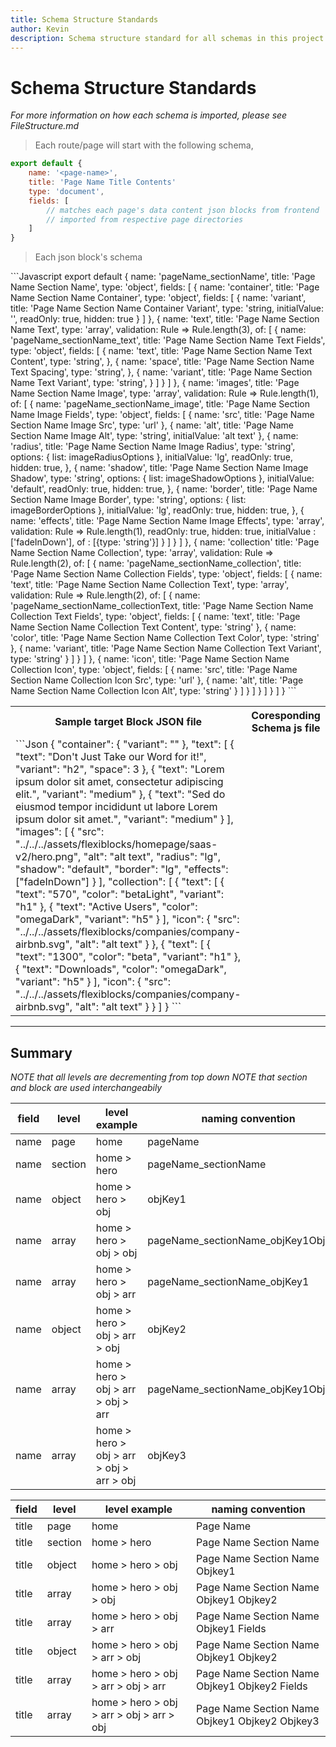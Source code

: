 ```yaml
---
title: Schema Structure Standards
author: Kevin
description: Schema structure standard for all schemas in this project
---
```


# Schema Structure Standards

*For more information on how each schema is imported, please see FileStructure.md*

> Each route/page will start with the following schema, 

```Javascript
export default {
    name: '<page-name>',
    title: 'Page Name Title Contents'
    type: 'document',
    fields: [
        // matches each page's data content json blocks from frontend
        // imported from respective page directories
    ]
}

```

> Each json block's schema  

<table>
    <tr>
        <th> Sample target Block JSON file </th>
        <th> Coresponding Schema js file </th>
    </tr>
    <tr>
        <td>
```Json
{
    "container": {
        "variant": ""
    },
    "text": [
        {
            "text": "Don't Just Take our Word for it!",
            "variant": "h2",
            "space": 3
        },
        {
            "text": "Lorem ipsum dolor sit amet, consectetur adipiscing elit.",
            "variant": "medium"
        },
        {
            "text": "Sed do eiusmod tempor incididunt ut labore Lorem ipsum dolor sit amet.",
            "variant": "medium"
        }
    ],
    "images": [
        {
        "src": "../../../assets/flexiblocks/homepage/saas-v2/hero.png",
        "alt": "alt text",
        "radius": "lg",
        "shadow": "default",
        "border": "lg",
        "effects": ["fadeInDown"]
        }
    ],
    "collection": [
        {
            "text": [
                {
                "text": "570",
                "color": "betaLight",
                "variant": "h1"
                },
                {
                "text": "Active Users",
                "color": "omegaDark",
                "variant": "h5"
                }
            ],
            "icon": {
                "src": "../../../assets/flexiblocks/companies/company-airbnb.svg",
                "alt": "alt text"
            }
        },
        {
            "text": [
                {
                    "text": "1300",
                    "color": "beta",
                    "variant": "h1"
                },
                {
                    "text": "Downloads",
                    "color": "omegaDark",
                    "variant": "h5"
                }
            ],
            "icon": {
                "src": "../../../assets/flexiblocks/companies/company-airbnb.svg",
                "alt": "alt text"
        }
        }
    ]
}
```
        </td>
```Javascript
export default {
    name: 'pageName_sectionName',
    title: 'Page Name Section Name',
    type: 'object',
    fields: [
        {
            name: 'container',
            title: 'Page Name Section Name Container',
            type: 'object',
            fields: [
                {
                    name: 'variant',
                    title: 'Page Name Section Name Container Variant',
                    type: 'string,
                    initialValue: '',
                    readOnly: true,
                    hidden: true
                }
            ]
        },
        {
            name: 'text',
            title: 'Page Name Section Name Text',
            type: 'array',
            validation: Rule => Rule.length(3),
            of: [
                {
                    name: 'pageName_sectionName_text',
                    title: 'Page Name Section Name Text Fields',
                    type: 'object',
                    fields: [
                        {
                            name: 'text',
                            title: 'Page Name Section Name Text Content',
                            type: 'string',
                        },
                        {
                            name: 'space',
                            title: 'Page Name Section Name Text Spacing',
                            type: 'string',
                        },
                        {
                            name: 'variant',
                            title: 'Page Name Section Name Text Variant',
                            type: 'string',
                        }
                    ]
                }
            ]
        },
        {
            name: 'images',
            title: 'Page Name Section Name Image',
            type: 'array',
            validation: Rule => Rule.length(1),
            of: [
                {
                    name: 'pageName_sectionName_image',
                    title: 'Page Name Section Name Image Fields',
                    type: 'object',
                    fields: [
                        {
                            name: 'src',
                            title: 'Page Name Section Name Image Src',
                            type: 'url'
                        },
                        {
                            name: 'alt',
                            title: 'Page Name Section Name Image Alt',
                            type: 'string',
                            initialValue: 'alt text'
                        },
                        {
                            name: 'radius',
                            title: 'Page Name Section Name Image Radius',
                            type: 'string',
                            options: {
                                list: imageRadiusOptions
                            },
                            initialValue: 'lg',
                            readOnly: true,
                            hidden: true,
                        },
                        {
                            name: 'shadow',
                            title: 'Page Name Section Name Image Shadow',
                            type: 'string',
                            options: {
                                list: imageShadowOptions
                            },
                            initialValue: 'default',
                            readOnly: true,
                            hidden: true,
                        },
                        {
                            name: 'border',
                            title: 'Page Name Section Name Image Border',
                            type: 'string',
                            options: {
                                list: imageBorderOptions
                            },
                            initialValue: 'lg',
                            readOnly: true,
                            hidden: true,
                        },
                        {
                            name: 'effects',
                            title: 'Page Name Section Name Image Effects',
                            type: 'array',
                            validation: Rule => Rule.length(1),
                            readOnly: true,
                            hidden: true,
                            initialValue : ['fadeInDown'],
                            of : [{type: 'string'}]
                        }
                    ]
                }
            ]
        },
        {
            name: 'collection'
            title: 'Page Name Section Name Collection',
            type: 'array',
            validation: Rule => Rule.length(2),
            of: [
                {
                    name: 'pageName_sectionName_collection',
                    title: 'Page Name Section Name Collection Fields',
                    type: 'object',
                    fields: [
                        {
                            name: 'text',
                            title: 'Page Name Section Name Collection Text',
                            type: 'array',
                            validation: Rule => Rule.length(2),
                            of: [
                                {
                                    name: 'pageName_sectionName_collectionText,
                                    title: 'Page Name Section Name Collection Text Fields',
                                    type: 'object',
                                    fields: [
                                        {
                                            name: 'text',
                                            title: 'Page Name Section Name Collection Text Content',
                                            type: 'string'
                                        },
                                        {
                                            name: 'color',
                                            title: 'Page Name Section Name Collection Text Color',
                                            type: 'string'
                                        },
                                        {
                                            name: 'variant',
                                            title: 'Page Name Section Name Collection Text Variant',
                                            type: 'string'
                                        }   
                                    ]
                                }
                            ]
                        },
                        {
                            name: 'icon',
                            title: 'Page Name Section Name Collection Icon',
                            type: 'object',
                            fields: [
                                {
                                    name: 'src',
                                    title: 'Page Name Section Name Collection Icon Src',
                                    type: 'url'
                                },
                                {
                                    name: 'alt',
                                    title: 'Page Name Section Name Collection Icon Alt',
                                    type: 'string'
                                }
                            ]
                        }
                    ]
                }
            ]
        }
    ]
}
```
        <td>
        </td>
    </tr>
</table>


---

## Summary

*NOTE that all levels are decrementing from top down*
*NOTE that section and block are used interchangeabily*

|  field  |   level   |   level example                            |  naming convention                  | 
| ------- | --------- | ------------------------------------------ | ----------------------------------- |
|  name   |  page     |  home                                      | pageName                            |
|  name   |  section  |  home > hero                               | pageName_sectionName                |
|  name   |  object   |  home > hero > obj                         | objKey1                             |
|  name   |  array    |  home > hero > obj > obj                   | pageName_sectionName_objKey1ObjKey2 |
|  name   |  array    |  home > hero > obj > arr                   | pageName_sectionName_objKey1        |
|  name   |  object   |  home > hero > obj > arr > obj             | objKey2                             |
|  name   |  array    |  home > hero > obj > arr > obj > arr       | pageName_sectionName_objKey1ObjKey2 |
|  name   |  array    |  home > hero > obj > arr > obj > arr > obj | objKey3                             |




|  field  |   level   |   level example                            |  naming convention                             | 
| ------- | --------- | ------------------------------------------ | ---------------------------------------------- |
|  title  |  page     |  home                                      | Page Name                                      |
|  title  |  section  |  home > hero                               | Page Name Section Name                         |
|  title  |  object   |  home > hero > obj                         | Page Name Section Name Objkey1                 |
|  title  |  array    |  home > hero > obj > obj                   | Page Name Section Name Objkey1 Objkey2         |
|  title  |  array    |  home > hero > obj > arr                   | Page Name Section Name Objkey1 Fields          |
|  title  |  object   |  home > hero > obj > arr > obj             | Page Name Section Name Objkey1 Objkey2         |
|  title  |  array    |  home > hero > obj > arr > obj > arr       | Page Name Section Name Objkey1 Objkey2 Fields  |
|  title  |  array    |  home > hero > obj > arr > obj > arr > obj | Page Name Section Name Objkey1 Objkey2 Objkey3 |